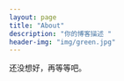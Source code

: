 ```yaml
---
layout: page
title: "About"
description: "你的博客描述 " 
header-img: "img/green.jpg"
---
```


还没想好，再等等吧。





